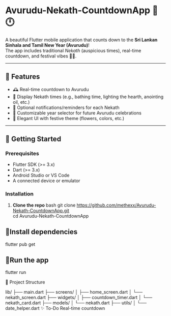 
# Avurudu-Nekath-CountdownApp 🎉🕛

A beautiful Flutter mobile application that counts down to the **Sri Lankan Sinhala and Tamil New Year (Avurudu)**!  
The app includes traditional *Nekath* (auspicious times), real-time countdown, and festival vibes 🌸✨.

---

## 📱 Features

- 🕰️ Real-time countdown to Avurudu
- 📜 Display Nekath times (e.g., bathing time, lighting the hearth, anointing oil, etc.)
- 🔔 Optional notifications/reminders for each Nekath
- 📆 Customizable year selector for future Avurudu celebrations
- 🎨 Elegant UI with festive theme (flowers, colors, etc.)

---

## 🚀 Getting Started

### Prerequisites

- Flutter SDK (>= 3.x)
- Dart (>= 3.x)
- Android Studio or VS Code
- A connected device or emulator

### Installation

1. **Clone the repo**
   bash
   git clone https://github.com/methexx/Avurudu-Nekath-CountdownApp.git<br>
   cd Avurudu-Nekath-CountdownApp

## 🚀Install dependencies
flutter pub get

## 🚀Run the app
flutter run


📂 Project Structure

lib/
├── main.dart
├── screens/
│   ├── home_screen.dart
│   └── nekath_screen.dart
├── widgets/
│   ├── countdown_timer.dart
│   └── nekath_card.dart
├── models/
│   └── nekath.dart
├── utils/
│   └── date_helper.dart
✨ To-Do
 Real-time countdown


